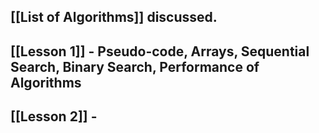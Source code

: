 ## [[List of Algorithms]] discussed.
## [[Lesson 1]] - Pseudo-code, Arrays, Sequential Search, Binary Search, Performance of Algorithms
## [[Lesson 2]] - 



